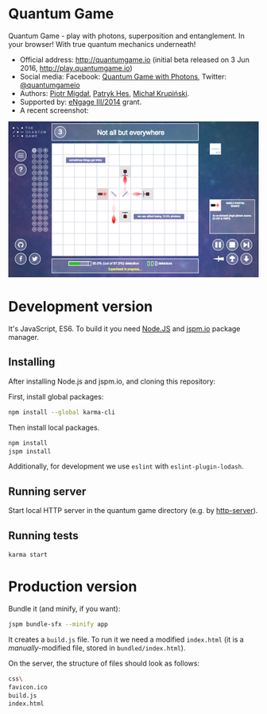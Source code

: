 Quantum Game
============

Quantum Game - play with photons, superposition and entanglement. In your browser! With true quantum mechanics underneath!

* Official address: http://quantumgame.io (initial beta released on 3 Jun 2016, http://play.quantumgame.io)
* Social media: Facebook: [Quantum Game with Photons](https://www.facebook.com/quantumgameio), Twitter: [@quantumgameio](https://twitter.com/quantumgameio)
* Authors: [Piotr Migdał](http://p.migdal.pl), [Patryk Hes](https://github.com/pathes), [Michał Krupiński](http://www.fiztaszki.pl/user/3).
* Supported by: [eNgage III/2014](http://www.fnp.org.pl/laureaci-engage-iii-edycja/) grant.
* A recent screenshot:

![Screenshot](screenshot_qg_dev.png)


# Development version

It's JavaScript, ES6. To build it you need [Node.JS](https://nodejs.org/) and [jspm.io](http://jspm.io/) package manager.


## Installing

After installing Node.js and jspm.io, and cloning this repository:

First, install global packages:
```bash
npm install --global karma-cli
```

Then install local packages.
```bash
npm install
jspm install
```

Additionally, for development we use `eslint` with `eslint-plugin-lodash`. 

## Running server

Start local HTTP server in the quantum game directory (e.g. by [http-server](https://www.npmjs.com/package/http-server)).

## Running tests

```bash
karma start
```

# Production version

Bundle it (and minify, if you want):

```bash
jspm bundle-sfx --minify app
```

It creates a `build.js` file. To run it we need a modified `index.html` (it is a *manually*-modified file, stored in `bundled/index.html`).

On the server, the structure of files should look as follows:

```bash
css\
favicon.ico
build.js
index.html
```
